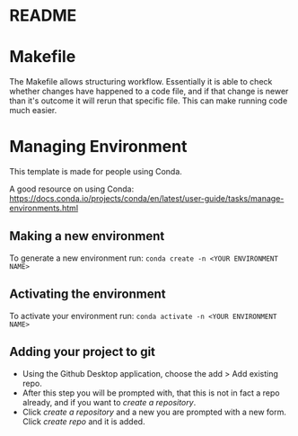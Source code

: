 # README

# Makefile

The Makefile allows structuring workflow. Essentially it is able to check whether changes have happened to a code file, and if that change is newer than it's outcome it will rerun that specific file. This can make running code much easier.

# Managing Environment

This template is made for people using Conda.

A good resource on using Conda: https://docs.conda.io/projects/conda/en/latest/user-guide/tasks/manage-environments.html

## Making a new environment

To generate a new environment run: `conda create -n <YOUR ENVIRONMENT NAME>`

## Activating the environment

To activate your environment run: `conda activate -n <YOUR ENVIRONMENT NAME>`

## Adding your project to git

- Using the Github Desktop application, choose the add > Add existing repo.
- After this step you will be prompted with, that this is not in fact a repo already, and if you want to *create a repository*.
- Click *create a repository* and a new you are prompted with a new form. Click *create repo* and it is added.
